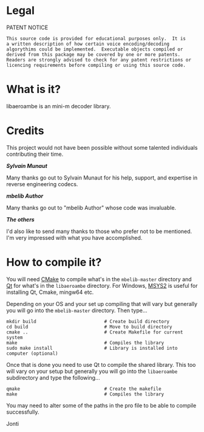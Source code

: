 # Legal

PATENT NOTICE

    This source code is provided for educational purposes only.  It is
    a written description of how certain voice encoding/decoding
    algorythims could be implemented.  Executable objects compiled or
    derived from this package may be covered by one or more patents.
    Readers are strongly advised to check for any patent restrictions or
    licencing requirements before compiling or using this source code.

# What is it?

libaeroambe is an mini-m decoder library.

# Credits

This project would not have been possible without some talented individuals contributing their time.

***Sylvain Munaut***

Many thanks go out to Sylvain Munaut for his help, support, and expertise in reverse engineering codecs.

***mbelib Author***

Many thanks go out to "mbelib Author" whose code was invaluable.

***The others***

I'd also like to send many thanks to those who prefer not to be mentioned. I'm very impressed with what you have accomplished.

# How to compile it?

You will need [CMake] to compile what's in the `mbelib-master` directory and [Qt] for what's in the `libaeroambe` directory. For Windows, [MSYS2] is useful for installing Qt, Cmake, mingw64 etc.

Depending on your OS and your set up compiling that will vary but generally you will go into the `mbelib-master` directory. Then type...

    mkdir build                         # Create build directory
    cd build                            # Move to build directory
    cmake ..                            # Create Makefile for current system
    make                                # Compiles the library
    sudo make install                   # Library is installed into computer (optional)

Once that is done you need to use Qt to compile the shared library. This too will vary on your setup but generally you will go into the `libaeroambe` subdirectory and type the following...

    qmake                               # Create the makefile
    make                                # Compiles the library

You may need to alter some of the paths in the pro file to be able to compile successfully.

Jonti

[Qt]: https://www.qt.io/download
[CMake]: https://cmake.org/
[MSYS2]: https://www.msys2.org/

